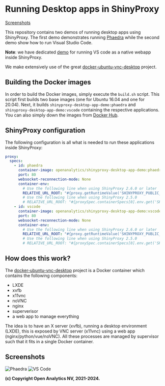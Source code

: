# Running Desktop apps in ShinyProxy

[Screenshots](#screenshots)

This repository contains two demos of running desktop apps using ShinyProxy. The
first demo demonstrates running [Phaedra](https://phaedra.io) while the second
demo show how to run Visual Studio Code.

**Note**: we have dedicated [demo](https://github.com/openanalytics/shinyproxy-vscode-demo) for running VS code as a native webapp
inside ShinyProxy.

We make extensively use of the great
[docker-ubuntu-vnc-desktop](https://github.com/fcwu/docker-ubuntu-vnc-desktop)
project.

## Building the Docker images

In order to build the Docker images, simply execute the `build.sh` script. This
script first builds two base images (one for Ubuntu 16.04 and one for 20.04).
Next, it builds `shinyproxy-desktop-app-demo:phaedra` and
`shinyproxy-desktop-app-demo:vscode` containing the respective applications. You
can also simply down the images from [Docker
Hub](https://hub.docker.com/r/openanalytics/shinyproxy-desktop-app-demo).

## ShinyProxy configuration

The following configuration is all what is needed to run these applications inside ShinyProxy:

```yaml
proxy:
  specs:
    - id: phaedra
      container-image: openanalytics/shinyproxy-desktop-app-demo:phaedra
      port: 80
      websocket-reconnection-mode: None
      container-env:
        # Use the following line when using ShinyProxy 2.6.0 or later
        RELATIVE_URL_ROOT: "#{proxy.getRuntimeValue('SHINYPROXY_PUBLIC_PATH')}"
        # Use the following line when using ShinyProxy 2.5.0
        # RELATIVE_URL_ROOT: "#{proxySpec.containerSpecs[0].env.get('SHINYPROXY_PUBLIC_PATH')}"
    - id: vscode
      container-image: openanalytics/shinyproxy-desktop-app-demo:vscode
      port: 80
      websocket-reconnection-mode: None
      container-env:
        # Use the following line when using ShinyProxy 2.6.0 or later
        RELATIVE_URL_ROOT: "#{proxy.getRuntimeValue('SHINYPROXY_PUBLIC_PATH')}"
        # Use the following line when using ShinyProxy 2.5.0
        # RELATIVE_URL_ROOT: "#{proxySpec.containerSpecs[0].env.get('SHINYPROXY_PUBLIC_PATH')}"
```

## How does this work?

The [docker-ubuntu-vnc-desktop](https://github.com/fcwu/docker-ubuntu-vnc-desktop) project is a Docker container which contains the following components:

- LXDE
- xvfb
- x11vnc
- noVNC
- nginx
- superverisor
- a web app to manage everything

The idea is to have an X server (xvfb), running a desktop environment (LXDE),
this is exposed by VNC server (x11vnc) using a web app (nginx/python/vue/noVNC).
All these processes are managed by supervisor such that it fits in a single
Docker container.

## Screenshots

![Phaedra](.github/screenshots/phaedra.png)
![VS Code](.github/screenshots/vscode.png)

**(c) Copyright Open Analytics NV, 2021-2024.**
